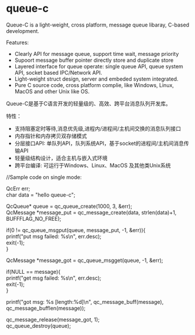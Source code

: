 # queue-c
Queue-C is a light-weight, cross platform, message queue libaray, C-based development.

Features:
* Clearly API for message queue, support time wait, message priority
* Supoort message buffer pointer directly store and duplicate store
* Layered interface for queue operate: single queue API, queue system API, socket based IPC/Network API.
* Light-weight struct design, server and embeded system integrated. 
* Pure C source code, cross platform complie, like Windows, Linux, MacOS and other Unix like OS.


Queue-C是基于C语言开发的轻量级的、高效、跨平台消息队列开发库。

特性：
* 支持阻塞定时等待,消息优先级,进程内/进程间/主机间交换的消息队列接口
* 内存指针和内存拷贝双存储模式
* 分层接口API: 单队列API，队列系统API，基于socket的进程间/主机间消息传输API
* 轻量级结构设计，适合主机与嵌入式环境
* 跨平台编译: 可运行于Windows、Linux、MacOS 及其他类Unix系统
  
  
  
//Sample code on single mode:  

QcErr err;  
char data = "hello queue-c";  

QcQueue* queue = qc_queue_create(1000, 3, &err);  
QcMessage *message_put = qc_message_create(data, strlen(data)+1, BUFFFLAG_NO_FREE);  

if(0 != qc_queue_msgput(queue, message_put, -1, &err)){  
  printf("put msg failed: %s\n", err.desc);  
  exit(-1);  
}  

QcMessage *message_got = qc_queue_msgget(queue, -1, &err);  

if(NULL == message){  
  printf("get msg failed: %s\n", err.desc);  
  exit(-1);  
}  

printf("got msg: %s [length:%d]\n", qc_message_buff(message), qc_message_bufflen(message));  

qc_message_release(message_got, 1);  
qc_queue_destroy(queue);  


